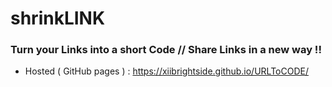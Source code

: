 # shrinkLINK

### Turn your Links into a short Code // Share Links in a new way !!

- Hosted ( GitHub pages ) : https://xiibrightside.github.io/URLToCODE/
